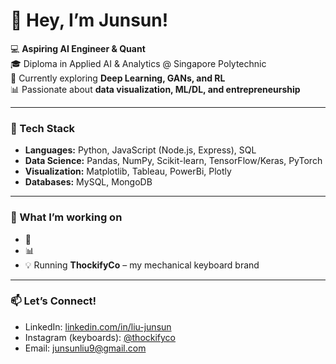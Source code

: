 # 👋 Hey, I’m Junsun!  

💻 **Aspiring AI Engineer & Quant**  
🎓 Diploma in Applied AI & Analytics @ Singapore Polytechnic  
🚀 Currently exploring **Deep Learning, GANs, and RL**  
📊 Passionate about **data visualization, ML/DL, and entrepreneurship**

---

### 🔧 Tech Stack
- **Languages:** Python, JavaScript (Node.js, Express), SQL  
- **Data Science:** Pandas, NumPy, Scikit-learn, TensorFlow/Keras, PyTorch  
- **Visualization:** Matplotlib, Tableau, PowerBi, Plotly  
- **Databases:** MySQL, MongoDB  

---

### 🌱 What I’m working on
- 🧠
- 📊  
- 💡 Running **ThockifyCo** – my mechanical keyboard brand  

---

### 📫 Let’s Connect!
- LinkedIn: [linkedin.com/in/liu-junsun](#)  
- Instagram (keyboards): [@thockifyco](#)  
- Email: [junsunliu9@gmail.com](#)  
